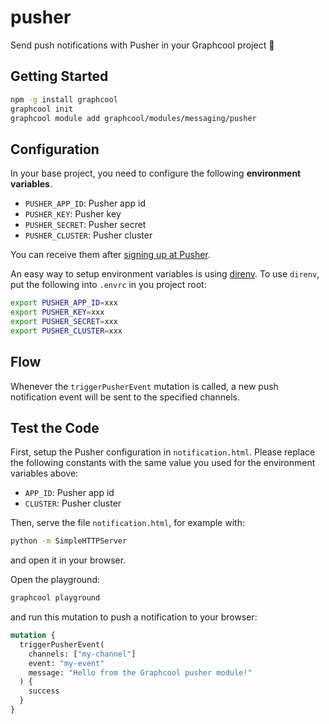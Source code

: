 # pusher

Send push notifications with Pusher in your Graphcool project 🎁

## Getting Started

```sh
npm -g install graphcool
graphcool init
graphcool module add graphcool/modules/messaging/pusher
```

## Configuration

In your base project, you need to configure the following **environment variables**.

* `PUSHER_APP_ID`: Pusher app id
* `PUSHER_KEY`: Pusher key
* `PUSHER_SECRET`: Pusher secret
* `PUSHER_CLUSTER`: Pusher cluster

You can receive them after [signing up at Pusher](https://pusher.com/).

An easy way to setup environment variables is using [direnv](https://direnv.net/).
To use `direnv`, put the following into `.envrc` in you project root:

```sh
export PUSHER_APP_ID=xxx
export PUSHER_KEY=xxx
export PUSHER_SECRET=xxx
export PUSHER_CLUSTER=xxx
```

## Flow

Whenever the `triggerPusherEvent` mutation is called, a new push notification event will be sent to the specified channels.

## Test the Code

First, setup the Pusher configuration in `notification.html`. Please replace the following constants with the same value you used for the environment variables above:

* `APP_ID`: Pusher app id
* `CLUSTER`: Pusher cluster

Then, serve the file `notification.html`, for example with:

```sh
python -m SimpleHTTPServer
```

and open it in your browser.

Open the playground:

```sh
graphcool playground
```

and run this mutation to push a notification to your browser:

```graphql
mutation {
  triggerPusherEvent(
    channels: ["my-channel"]
    event: "my-event"
    message: "Hello from the Graphcool pusher module!"
  ) {
    success
  }
}
```
